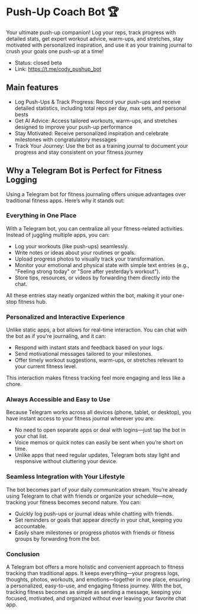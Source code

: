# Push-Up Coach Bot 🏆

Your ultimate push-up companion! Log your reps, track progress with detailed stats, get expert workout advice, warm-ups, and stretches, stay motivated with personalized inspiration, and use it as your training journal to crush your goals one push-up at a time!

* Status: closed beta
* Link: https://t.me/cody_pushup_bot

## Main features

* Log Push-Ups & Track Progress: Record your push-ups and receive detailed statistics, including total reps per day, max sets, and personal bests
* Get AI Advice: Access tailored workouts, warm-ups, and stretches designed to improve your push-up performance
* Stay Motivated: Receive personalized inspiration and celebrate milestones with congratulatory messages
* Track Your Journey: Use the bot as a training journal to document your progress and stay consistent on your fitness journey

## Why a Telegram Bot is Perfect for Fitness Logging

Using a Telegram bot for fitness journaling offers unique advantages over traditional fitness apps. Here’s why it stands out:

### Everything in One Place

With a Telegram bot, you can centralize all your fitness-related activities. Instead of juggling multiple apps, you can:

* Log your workouts (like push-ups) seamlessly.
* Write notes or ideas about your routines or goals.
* Upload progress photos to visually track your transformation.
* Monitor your emotional and physical state with simple text entries (e.g., "Feeling strong today" or "Sore after yesterday’s workout").
* Store tips, resources, or videos by forwarding them directly into the chat.

All these entries stay neatly organized within the bot, making it your one-stop fitness hub.

### Personalized and Interactive Experience

Unlike static apps, a bot allows for real-time interaction. You can chat with the bot as if you're journaling, and it can:

* Respond with instant stats and feedback based on your logs.
* Send motivational messages tailored to your milestones.
* Offer timely workout suggestions, warm-ups, or stretches relevant to your current fitness level.

This interaction makes fitness tracking feel more engaging and less like a chore.

### Always Accessible and Easy to Use

Because Telegram works across all devices (phone, tablet, or desktop), you have instant access to your fitness journal wherever you are.

* No need to open separate apps or deal with logins—just tap the bot in your chat list.
* Voice memos or quick notes can easily be sent when you’re short on time.
* Unlike apps that need regular updates, Telegram bots stay light and responsive without cluttering your device.

### Seamless Integration with Your Lifestyle

The bot becomes part of your daily communication stream. You’re already using Telegram to chat with friends or organize your schedule—now, tracking your fitness becomes second nature. You can:

* Quickly log push-ups or journal ideas while chatting with friends.
* Set reminders or goals that appear directly in your chat, keeping you accountable.
* Easily share milestones or progress photos with friends or fitness groups by forwarding from the bot.

### Conclusion

A Telegram bot offers a more holistic and convenient approach to fitness tracking than traditional apps. It keeps everything—your progress logs, thoughts, photos, workouts, and emotions—together in one place, ensuring a personalized, easy-to-use, and engaging fitness journey. With the bot, tracking fitness becomes as simple as sending a message, keeping you focused, motivated, and organized without ever leaving your favorite chat app.
